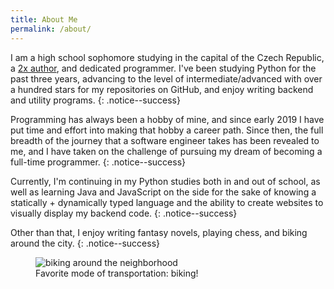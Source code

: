 ```yaml
---
title: About Me
permalink: /about/
---
```


I am a high school sophomore studying in the capital of the Czech Republic, a [2x author](https://www.goodreads.com/author/show/19271921.Simon_Ilincev), and dedicated programmer. I've been studying Python for the past three years, advancing to the level of intermediate/advanced with over a hundred stars for my repositories on GitHub, and enjoy writing backend and utility programs.
{: .notice--success}

Programming has always been a hobby of mine, and since early 2019 I have put time and effort into making that hobby a career path. Since then, the full breadth of the journey that a software engineer takes has been revealed to me, and I have taken on the challenge of pursuing my dream of becoming a full-time programmer.
{: .notice--success}

Currently, I'm continuing in my Python studies both in and out of school, as well as learning Java and JavaScript on the side for the sake of knowing a statically + dynamically typed language and the ability to create websites to visually display my backend code.
{: .notice--success}

Other than that, I enjoy writing fantasy novels, playing chess, and biking around the city.
{: .notice--success}

<figure style="width: 300px" class="align-center">
  <img src="{{ site.url }}{{ site.baseurl }}/assets/images/biking.jpg" alt="biking around the neighborhood">
  <figcaption>Favorite mode of transportation: biking!</figcaption>
</figure> 